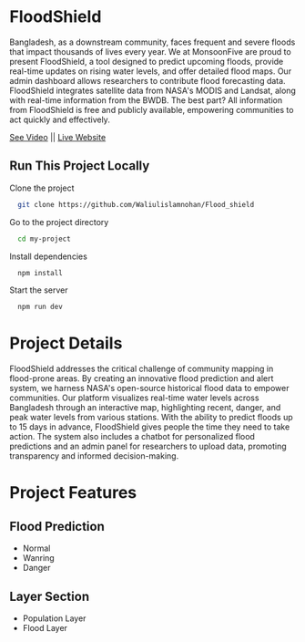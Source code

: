 # FloodShield
Bangladesh, as a downstream community, faces frequent and severe floods that impact thousands of lives every year. We at MonsoonFive are proud to present FloodShield, a tool designed to predict upcoming floods, provide real-time updates on rising water levels, and offer detailed flood maps. Our admin dashboard allows researchers to contribute flood forecasting data. FloodShield integrates satellite data from NASA's MODIS and Landsat, along with real-time information from the BWDB. The best part? All information from FloodShield is free and publicly available, empowering communities to act quickly and effectively.

[See Video](https://drive.google.com/drive/folders/1JVqyAR8XK3m_PDUUbaEEH38yZK_kyzs0) ||
[Live Website](https://drive.google.com/drive/folders/1JVqyAR8XK3m_PDUUbaEEH38yZK_kyzs0)

## Run This Project Locally

Clone the project

```bash
  git clone https://github.com/Waliulislamnohan/Flood_shield
```

Go to the project directory

```bash
  cd my-project
```

Install dependencies

```bash
  npm install
```

Start the server

```bash
  npm run dev
```


# Project Details
FloodShield addresses the critical challenge of community mapping in flood-prone areas. By creating an innovative flood prediction and alert system, we harness NASA's open-source historical flood data to empower communities. Our platform visualizes real-time water levels across Bangladesh through an interactive map, highlighting recent, danger, and peak water levels from various stations. With the ability to predict floods up to 15 days in advance, FloodShield gives people the time they need to take action. The system also includes a chatbot for personalized flood predictions and an admin panel for researchers to upload data, promoting transparency and informed decision-making.

# Project Features

## Flood Prediction

- Normal 
- Wanring
- Danger


## Layer Section
- Population Layer
- Flood Layer

